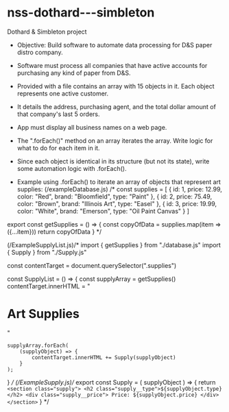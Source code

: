 # nss-dothard---simbleton
Dothard & Simbleton project

* Objective: Build software to automate data processing for D&S paper distro company.

* Software must process all companies that have active accounts for purchasing any kind of paper from D&S.
  
* Provided with a file contains an array with 15 objects in it. Each object represents one active customer. 

* It details the address, purchasing agent, and the total dollar amount of that company's last 5 orders.
  
* App must display all business names on a web page.
  
* The ".forEach()" method on an array iterates the array.  Write logic for what to do for each item in it.

* Since each object is identical in its structure (but not its state), write some automation logic with .forEach().

* Example using .forEach() to iterate an array of objects that represent art supplies:
(/exampleDatabase.js) /* 
const supplies = [
    {
        id: 1,
        price: 12.99,
        color: "Red",
        brand: "Bloomfield",
        type: "Paint"
    },
    {
        id: 2,
        price: 75.49,
        color: "Brown",
        brand: "Illinois Art",
        type: "Easel"
    },
    {
        id: 3,
        price: 19.99,
        color: "White",
        brand: "Emerson",
        type: "Oil Paint Canvas"
    }
]

export const getSupplies = () => {
    const copyOfData = supplies.map(item => ({...item}))
    return copyOfData
}
*/

(/ExampleSupplyList.js)/*
import { getSupplies } from "./database.js"
import { Supply } from "./Supply.js"

const contentTarget = document.querySelector(".supplies")

const SupplyList = () => {
    const supplyArray = getSupplies()
    contentTarget.innerHTML = "<h1>Art Supplies</h1>"

    supplyArray.forEach(
        (supplyObject) => {
            contentTarget.innerHTML += Supply(supplyObject)
        }
    );
}
*/
(/ExampleSupply.js)/*
export const Supply = ( supplyObject ) => {
    return `
        <section class="supply">
            <h2 class="supply__type">${supplyObject.type}</h2>
            <div class="supply__price">
                Price: ${supplyObject.price}
            </div>
        </section>
    `
}
*/